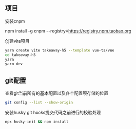 ## 项目

安装cnpm

npm install -g cnpm --registry=https://registry.npm.taobao.org

创建vite项目

```bash
yarn create vite takeaway-h5 --template vue-ts/vue
cd takeaway-h5
yarn 
yarn dev
```



## git配置

查看git当前所有的基本配置以及各个配置项存储的位置

```bash
git config --list --show-origin
```

安装husky
git hooks提交代码之前进行的校验处理
```bash
npx husky-init && npm install
```

